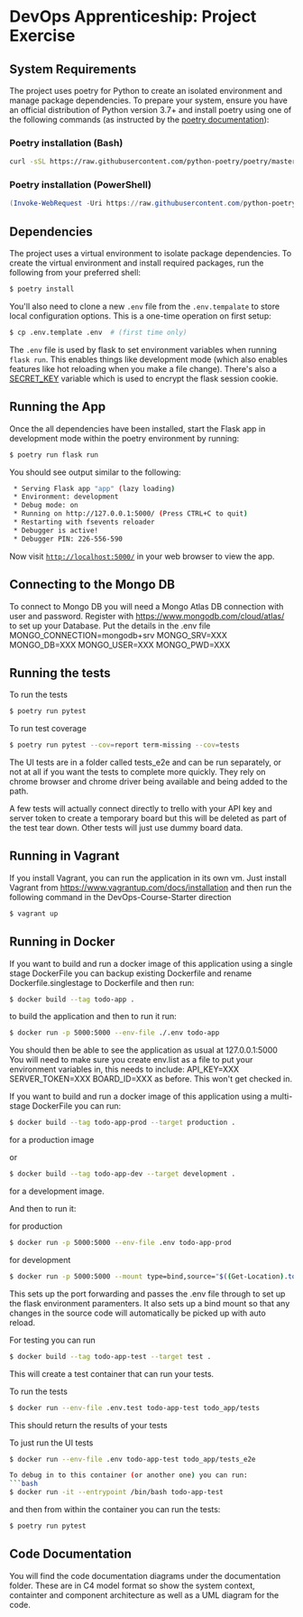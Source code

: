 # DevOps Apprenticeship: Project Exercise

## System Requirements

The project uses poetry for Python to create an isolated environment and manage package dependencies. To prepare your system, ensure you have an official distribution of Python version 3.7+ and install poetry using one of the following commands (as instructed by the [poetry documentation](https://python-poetry.org/docs/#system-requirements)):

### Poetry installation (Bash)

```bash
curl -sSL https://raw.githubusercontent.com/python-poetry/poetry/master/get-poetry.py | python
```

### Poetry installation (PowerShell)

```powershell
(Invoke-WebRequest -Uri https://raw.githubusercontent.com/python-poetry/poetry/master/get-poetry.py -UseBasicParsing).Content | python
```

## Dependencies

The project uses a virtual environment to isolate package dependencies. To create the virtual environment and install required packages, run the following from your preferred shell:

```bash
$ poetry install
```

You'll also need to clone a new `.env` file from the `.env.tempalate` to store local configuration options. This is a one-time operation on first setup:

```bash
$ cp .env.template .env  # (first time only)
```

The `.env` file is used by flask to set environment variables when running `flask run`. This enables things like development mode (which also enables features like hot reloading when you make a file change). There's also a [SECRET_KEY](https://flask.palletsprojects.com/en/1.1.x/config/#SECRET_KEY) variable which is used to encrypt the flask session cookie.

## Running the App

Once the all dependencies have been installed, start the Flask app in development mode within the poetry environment by running:
```bash
$ poetry run flask run
```

You should see output similar to the following:
```bash
 * Serving Flask app "app" (lazy loading)
 * Environment: development
 * Debug mode: on
 * Running on http://127.0.0.1:5000/ (Press CTRL+C to quit)
 * Restarting with fsevents reloader
 * Debugger is active!
 * Debugger PIN: 226-556-590
```
Now visit [`http://localhost:5000/`](http://localhost:5000/) in your web browser to view the app.

## Connecting to the Mongo DB
To connect to Mongo DB you will need a Mongo Atlas DB connection with user and password. Register with https://www.mongodb.com/cloud/atlas/ to set up your Database.
Put the details in the .env file
MONGO_CONNECTION=mongodb+srv
MONGO_SRV=XXX
MONGO_DB=XXX
MONGO_USER=XXX
MONGO_PWD=XXX

## Running the tests

To run the tests

```bash
$ poetry run pytest
```

To run test coverage

```bash
$ poetry run pytest --cov=report term-missing --cov=tests

```
The UI tests are in a folder called tests_e2e and can be run separately, or not at all if you want the tests to complete more quickly. They rely on chrome browser and chrome driver being available and being added to the path.

A few tests will actually connect directly to trello with your API key and server token to create a temporary board but this will be deleted as part of the test tear down. Other tests will just use dummy board data.


## Running in Vagrant
If you install Vagrant, you can run the application in its own vm. Just install Vagrant from https://www.vagrantup.com/docs/installation and then run the following command in the DevOps-Course-Starter direction
```bash
$ vagrant up
```

## Running in Docker
If you want to build and run a docker image of this application using a single stage DockerFile you can backup existing Dockerfile and rename Dockerfile.singlestage to Dockerfile and then run:
```bash
$ docker build --tag todo-app .
```

to build the application and then to run it run:
```bash
$ docker run -p 5000:5000 --env-file ./.env todo-app
```

You should then be able to see the application as usual at 127.0.0.1:5000
You will need to make sure you create env.list as a file to put your environment variables in, this needs to include:
API_KEY=XXX
SERVER_TOKEN=XXX
BOARD_ID=XXX
as before. This won't get checked in.

If you want to build and run a docker image of this application using a multi-stage DockerFile you can run:
```bash
$ docker build --tag todo-app-prod --target production .
```
for a production image 

or 
```bash
$ docker build --tag todo-app-dev --target development .
```
for a development image. 

And then to run it:

for production
```bash
$ docker run -p 5000:5000 --env-file .env todo-app-prod
```

for development
```bash
$ docker run -p 5000:5000 --mount type=bind,source="$((Get-Location).tostring())\todo_app",target="/todo_app/todo_app" --env-file .env todo-app-dev
```
This sets up the port forwarding and passes the .env file through to set up the flask environment paramenters. It also sets up a bind mount so that any changes in the source code will automatically be picked up with auto reload. 

For testing you can run
```bash
$ docker build --tag todo-app-test --target test .
```
This will create a test container that can run your tests.

To run the tests
```bash
$ docker run --env-file .env.test todo-app-test todo_app/tests
```
This should return the results of your tests

To just run the UI tests
```bash
$ docker run --env-file .env todo-app-test todo_app/tests_e2e

To debug in to this container (or another one) you can run:
```bash
$ docker run -it --entrypoint /bin/bash todo-app-test
```

and then from within the container you can run the tests:
```bash
$ poetry run pytest
```
## Code Documentation
You will find the code documentation diagrams under the documentation folder. These are in C4 model format so show the system context, containter and component architecture as well as a UML diagram for the code.


